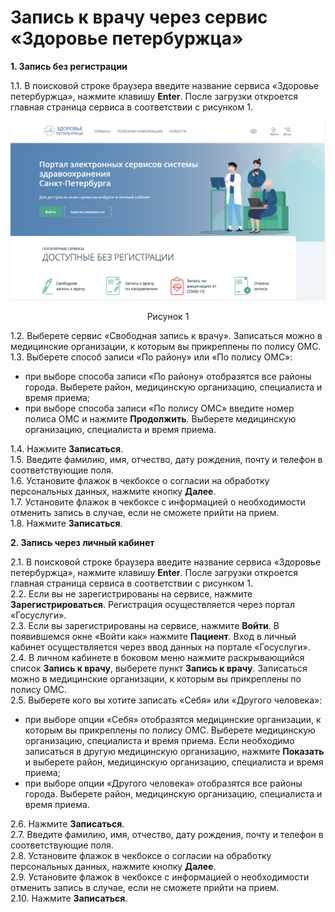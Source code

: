 # Запись к врачу через сервис «Здоровье петербуржца»

**1. Запись без регистрации**

1.1. В поисковой строке браузера введите название сервиса «Здоровье петербуржца», нажмите клавишу **Enter**. После загрузки откроется главная страница сервиса в соответствии с рисунком 1.  
   
![Главная страница сервиса](Главная%20страница1.png)  
<p style="text-align:center;">Рисунок 1</p>

1.2. Выберете сервис «Свободная запись к врачу». Записаться можно в медицинские организации, к которым вы прикреплены по полису ОМС.  
1.3. Выберете способ записи «По району» или «По полису ОМС»: 
* при выборе способа записи «По району» отобразятся все районы города. Выберете район, медицинскую организацию, специалиста и время приема;
*  при выборе способа записи «По полису ОМС» введите номер полиса ОМС и нажмите **Продолжить**. Выберете медицинскую организацию, специалиста и время приема.  
  
1.4. Нажмите **Записаться**.  
1.5. Введите фамилию, имя, отчество, дату рождения, почту и телефон в соответствующие поля.  
1.6. Установите флажок в чекбоксе о согласии на обработку персональных данных, нажмите кнопку **Далее**.  
1.7. Установите флажок в чекбоксе  с информацией о необходимости отменить запись в случае, если не сможете прийти на прием.  
1.8. Нажмите **Записаться**.   


**2. Запись через личный кабинет**

2.1. В поисковой строке браузера введите название сервиса «Здоровье петербуржца», нажмите клавишу **Enter**. После загрузки откроется главная страница сервиса в соответствии с рисунком 1.  
2.2. Если вы не зарегистрированы на сервисе, нажмите **Зарегистрироваться**. Регистрация осуществляется через портал «Госуслуги».  
2.3. Если вы зарегистрированы на сервисе, нажмите **Войти**. В появившемся окне «Войти как» нажмите **Пациент**. Вход в личный кабинет осуществляется через ввод данных на портале «Госуслуги».  
2.4. В личном кабинете в боковом меню нажмите раскрывающийся список **Запись к врачу**, выберете пункт **Запись к врачу**. Записаться можно в медицинские организации, к которым вы прикреплены по полису ОМС.  
2.5. Выберете кого вы хотите записать «Себя» или «Другого человека»:
- при выборе опции «Себя» отобразятся медицинские организации, к которым вы прикреплены по полису ОМС. Выберете медицинскую организацию, специалиста и время приема. Если необходимо записаться в другую медицинскую организацию, нажмите **Показать** и выберете район, медицинскую организацию, специалиста и время приема;
- при выборе опции «Другого человека» отобразятся все районы города. Выберете район, медицинскую организацию, специалиста и время приема.

2.6. Нажмите **Записаться**.  
2.7. Введите фамилию, имя, отчество, дату рождения, почту и телефон в соответствующие поля.  
2.8. Установите флажок в чекбоксе о согласии на обработку персональных данных, нажмите кнопку **Далее**.  
2.9. Установите флажок в чекбоксе  с информацией о необходимости отменить запись в случае, если не сможете прийти на прием.  
2.10. Нажмите **Записаться**.






